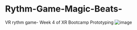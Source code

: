 # Rythm-Game-Magic-Beats-
VR rythm game- Week 4 of XR Bootcamp Prototyping
![image](https://user-images.githubusercontent.com/60520606/201912701-ffc43446-4a32-4ba3-98e8-e215f4166593.png)
